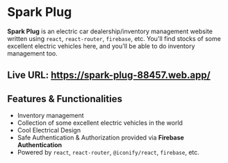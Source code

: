 # Spark Plug

**Spark Plug** is an electric car dealership/inventory management website written using `react`, `react-router`, `firebase`, etc. You'll find stocks of some excellent electric vehicles here, and you'll be able to do inventory management too.

## Live URL: https://spark-plug-88457.web.app/

## Features & Functionalities

- Inventory management
- Collection of some excellent electric vehicles in the world
- Cool Electrical Design
- Safe Authentication & Authorization provided via **Firebase Authentication**
- Powered by `react`, `react-router`, `@iconify/react`, `firebase`, etc.
